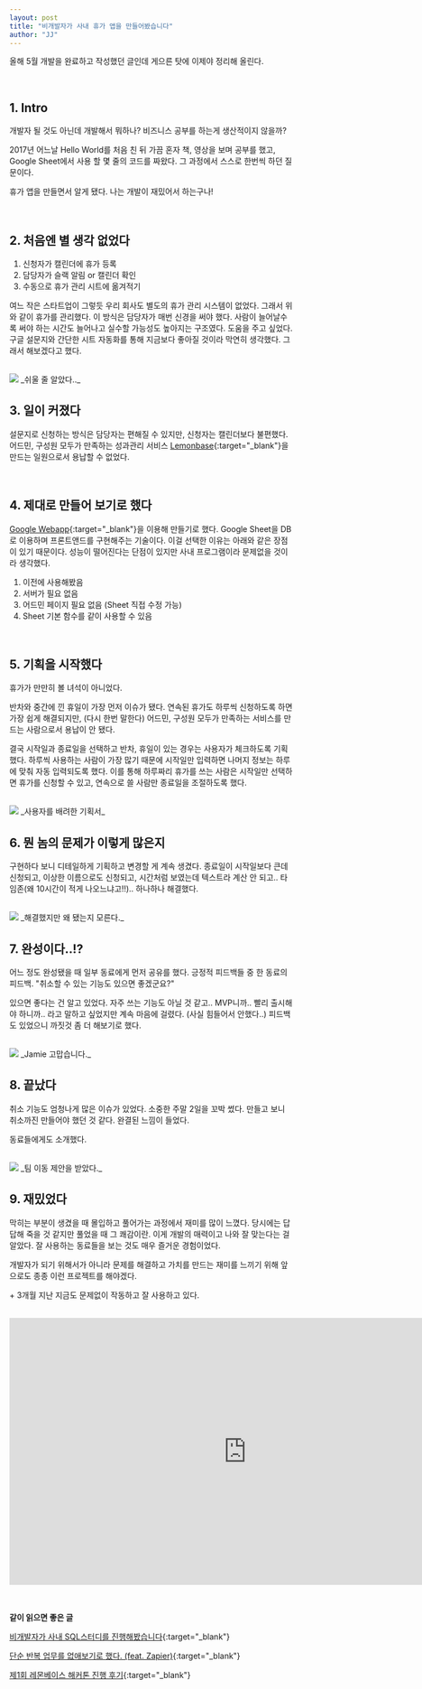 ```yaml
---
layout: post
title: "비개발자가 사내 휴가 앱을 만들어봤습니다"
author: "JJ"
---
```


올해 5월 개발을 완료하고 작성했던 글인데 게으른 탓에 이제야 정리해 올린다.


<br/>

## <a name="first"></a>1. Intro
개발자 될 것도 아닌데 개발해서 뭐하나? 비즈니스 공부를 하는게 생산적이지 않을까?

2017년 어느날 Hello  World를 처음 친 뒤 가끔 혼자 책, 영상을 보며 공부를 했고, Google Sheet에서 사용 할 몇 줄의 코드를 짜왔다. 그 과정에서 스스로 한번씩 하던 질문이다.

휴가 앱을 만들면서 알게 됐다. 나는 개발이 재밌어서 하는구나!


<br/>

## <a name="second"></a>2. 처음엔 별 생각 없었다

1. 신청자가 캘린더에 휴가 등록
2. 담당자가 슬랙 알림 or 캘린더 확인
3. 수동으로 휴가 관리 시트에 옮겨적기

여느 작은 스타트업이 그렇듯 우리 회사도 별도의 휴가 관리 시스템이 없었다. 그래서 위와 같이 휴가를 관리했다. 이 방식은 담당자가 매번 신경을 써야 했다. 사람이 늘어날수록 써야 하는 시간도 늘어나고 실수할 가능성도 높아지는 구조였다. 도움을 주고 싶었다. 구글 설문지와 간단한 시트 자동화를 통해 지금보다 좋아질 것이라 막연히 생각했다. 그래서 해보겠다고 했다.

<br/>

<img src="https://i.imgur.com/lEfE6l9.png" style="max-height: 400px; width:auto;">
_쉬울 줄 알았다.._


<br/>

## <a name="third"></a>3. 일이 커졌다

설문지로 신청하는 방식은 담당자는 편해질 수 있지만, 신청자는 캘린더보다 불편했다. 어드민, 구성원 모두가 만족하는 성과관리 서비스 [Lemonbase](https://lemonbase.com/?utm_source=jjblog&utm_medium=referral&utm_campaign=leavingapp){:target="_blank"}을 만드는 일원으로서 용납할 수 없었다.


<br/>

## <a name="fourth"></a>4. 제대로 만들어 보기로 했다

[Google Webapp](https://developers.google.com/apps-script/guides/web){:target="_blank"}을 이용해 만들기로 했다. Google Sheet을 DB로 이용하며 프론트앤드를 구현해주는 기술이다. 이걸 선택한 이유는 아래와 같은 장점이 있기 때문이다. 성능이 떨어진다는 단점이 있지만 사내 프로그램이라 문제없을 것이라 생각했다.

1. 이전에 사용해봤음
2. 서버가 필요 없음
3. 어드민 페이지 필요 없음 (Sheet 직접 수정 가능)
4. Sheet 기본 함수를 같이 사용할 수 있음


<br/>

## <a name="fifth"></a>5. 기획을 시작했다

휴가가 만만히 볼 녀석이 아니었다.

반차와 중간에 낀 휴일이 가장 먼저 이슈가 됐다. 연속된 휴가도 하루씩 신청하도록 하면 가장 쉽게 해결되지만, (다시 한번 말한다) 어드민, 구성원 모두가 만족하는 서비스를 만드는 사람으로서 용납이 안 됐다.

결국 시작일과 종료일을 선택하고 반차, 휴일이 있는 경우는 사용자가 체크하도록 기획했다. 하루씩 사용하는 사람이 가장 많기 때문에 시작일만 입력하면 나머지 정보는 하루에 맞춰 자동 입력되도록 했다. 이를 통해 하루짜리 휴가를 쓰는 사람은 시작일만 선택하면 휴가를 신청할 수 있고, 연속으로 쓸 사람만 종료일을 조절하도록 했다.

<br/>

<img src="https://i.imgur.com/1A6Ld3X.png" style="max-height: 500px; width:auto;">
_사용자를 배려한 기획서_


<br/>

## <a name="sixth"></a>6. 뭔 놈의 문제가 이렇게 많은지

구현하다 보니 디테일하게 기획하고 변경할 게 계속 생겼다. 종료일이 시작일보다 큰데 신청되고, 이상한 이름으로도 신청되고, 시간처럼 보였는데 텍스트라 계산 안 되고.. 타임존(왜 10시간이 적게 나오느냐고!!).. 하나하나 해결했다.

<br/>

<img src="https://i.imgur.com/KDgmwPo.png" style="max-height: 500px; width:auto;">
_해결했지만 왜 됐는지 모른다._


<br/>

## <a name="seventh"></a>7. 완성이다..!?

어느 정도 완성됐을 때 일부 동료에게 먼저 공유를 했다. 긍정적 피드백들 중 한 동료의 피드백. "취소할 수 있는 기능도 있으면 좋겠군요?"

있으면 좋다는 건 알고 있었다. 자주 쓰는 기능도 아닐 것 같고.. MVP니까.. 빨리 출시해야 하니까.. 라고 말하고 싶었지만 계속 마음에 걸렸다. (사실 힘들어서 안했다..) 피드백도 있었으니 까짓것 좀 더 해보기로 했다.

<br/>

<img src="https://imgur.com/yxm9OkY.png" style="max-height: 400px; width:auto;">
_Jamie 고맙습니다._


<br/>

## <a name="eighth"></a>8. 끝났다
취소 기능도 엄청나게 많은 이슈가 있었다. 소중한 주말 2일을 꼬박 썼다. 만들고 보니 취소까진 만들어야 했던 것 같다. 완결된 느낌이 들었다.

동료들에게도 소개했다.

<br/>

<img src="https://imgur.com/VQDhUhJ.png" style="max-height: 200px; width:auto;">
_팀 이동 제안을 받았다._


<br/>

## <a name="ninth"></a>9. 재밌었다

막히는 부분이 생겼을 때 몰입하고 풀어가는 과정에서 재미를 많이 느꼈다. 당시에는 답답해 죽을 것 같지만 풀었을 때 그 쾌감이란. 이게 개발의 매력이고 나와 잘 맞는다는 걸 알았다. 잘 사용하는 동료들을 보는 것도 매우 즐거운 경험이었다.

개발자가 되기 위해서가 아니라 문제를 해결하고 가치를 만드는 재미를 느끼기 위해 앞으로도 종종 이런 프로젝트를 해야겠다.

\+ 3개월 지난 지금도 문제없이 작동하고 잘 사용하고 있다.

<br/>

<div class="video-container">
<iframe width="840" height="472.5" src="https://www.youtube.com/embed/ETS6k5kMdo8" title="YouTube video player" frameborder="0" allow="accelerometer; autoplay; clipboard-write; encrypted-media; gyroscope; picture-in-picture" allowfullscreen></iframe>
</div>

<br/>
<br/>

**같이 읽으면 좋은 글**

[비개발자가 사내 SQL스터디를 진행해봤습니다](https://jeongje.github.io/2021-10-24/story-sqlstudy){:target="_blank"}

[단순 반복 업무를 없애보기로 했다. (feat. Zapier)](https://jeongje.github.io/2022-07-30/story-automation-zapier){:target="_blank"}

[제1회 레몬베이스 해커톤 진행 후기](https://jeongje.github.io/2021-12-22/story-2021hackathon){:target="_blank"}